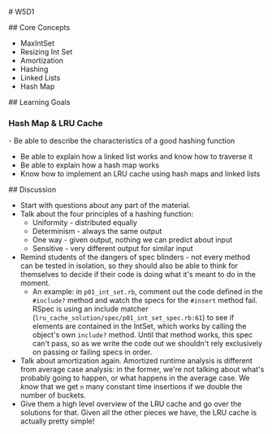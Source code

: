 # W5D1

## Core Concepts

- MaxIntSet
- Resizing Int Set
- Amortization
- Hashing
- Linked Lists
- Hash Map

## Learning Goals

### Hash Map & LRU Cache

- Be able to describe the characteristics of a good hashing function
- Be able to explain how a linked list works and know how to traverse it
- Be able to explain how a hash map works
- Know how to implement an LRU cache using hash maps and linked lists

## Discussion

- Start with questions about any part of the material.
- Talk about the four principles of a hashing function:
  - Uniformity - distributed equally
  - Determinism - always the same output
  - One way - given output, nothing we can predict about input
  - Sensitive - very different output for similar input
- Remind students of the dangers of spec blinders - not every method can be tested in isolation, so they should also be able to think for themselves to decide if their code is doing what it's meant to do in the moment.
  - An example: in `p01_int_set.rb`, comment out the code defined in the `#include?` method and watch the specs for the `#insert` method fail. RSpec is using an include matcher (`lru_cache_solution/spec/p01_int_set_spec.rb:61`) to see if elements are contained in the IntSet, which works by calling the object's own `include?` method. Until that method works, this spec can't pass, so as we write the code out we shouldn't rely exclusively on passing or failing specs in order.
- Talk about amortization again. Amortized runtime analysis is different from average case analysis: in the former, we're not talking about what's probably going to happen, or what happens in the average case. We _know_ that we get `n` many constant time insertions if we double the number of buckets.
- Give them a high level overview of the LRU cache and go over the solutions for that. Given all the other pieces we have, the LRU cache is actually pretty simple!